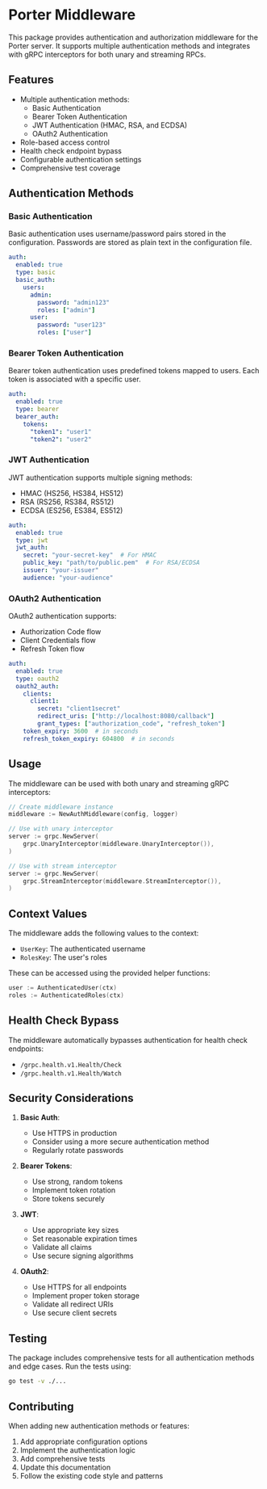 # Porter Middleware

This package provides authentication and authorization middleware for the Porter server. It supports multiple authentication methods and integrates with gRPC interceptors for both unary and streaming RPCs.

## Features

- Multiple authentication methods:
  - Basic Authentication
  - Bearer Token Authentication
  - JWT Authentication (HMAC, RSA, and ECDSA)
  - OAuth2 Authentication
- Role-based access control
- Health check endpoint bypass
- Configurable authentication settings
- Comprehensive test coverage

## Authentication Methods

### Basic Authentication

Basic authentication uses username/password pairs stored in the configuration. Passwords are stored as plain text in the configuration file.

```yaml
auth:
  enabled: true
  type: basic
  basic_auth:
    users:
      admin:
        password: "admin123"
        roles: ["admin"]
      user:
        password: "user123"
        roles: ["user"]
```

### Bearer Token Authentication

Bearer token authentication uses predefined tokens mapped to users. Each token is associated with a specific user.

```yaml
auth:
  enabled: true
  type: bearer
  bearer_auth:
    tokens:
      "token1": "user1"
      "token2": "user2"
```

### JWT Authentication

JWT authentication supports multiple signing methods:

- HMAC (HS256, HS384, HS512)
- RSA (RS256, RS384, RS512)
- ECDSA (ES256, ES384, ES512)

```yaml
auth:
  enabled: true
  type: jwt
  jwt_auth:
    secret: "your-secret-key"  # For HMAC
    public_key: "path/to/public.pem"  # For RSA/ECDSA
    issuer: "your-issuer"
    audience: "your-audience"
```

### OAuth2 Authentication

OAuth2 authentication supports:

- Authorization Code flow
- Client Credentials flow
- Refresh Token flow

```yaml
auth:
  enabled: true
  type: oauth2
  oauth2_auth:
    clients:
      client1:
        secret: "client1secret"
        redirect_uris: ["http://localhost:8080/callback"]
        grant_types: ["authorization_code", "refresh_token"]
    token_expiry: 3600  # in seconds
    refresh_token_expiry: 604800  # in seconds
```

## Usage

The middleware can be used with both unary and streaming gRPC interceptors:

```go
// Create middleware instance
middleware := NewAuthMiddleware(config, logger)

// Use with unary interceptor
server := grpc.NewServer(
    grpc.UnaryInterceptor(middleware.UnaryInterceptor()),
)

// Use with stream interceptor
server := grpc.NewServer(
    grpc.StreamInterceptor(middleware.StreamInterceptor()),
)
```

## Context Values

The middleware adds the following values to the context:

- `UserKey`: The authenticated username
- `RolesKey`: The user's roles

These can be accessed using the provided helper functions:

```go
user := AuthenticatedUser(ctx)
roles := AuthenticatedRoles(ctx)
```

## Health Check Bypass

The middleware automatically bypasses authentication for health check endpoints:

- `/grpc.health.v1.Health/Check`
- `/grpc.health.v1.Health/Watch`

## Security Considerations

1. **Basic Auth**:
   - Use HTTPS in production
   - Consider using a more secure authentication method
   - Regularly rotate passwords

2. **Bearer Tokens**:
   - Use strong, random tokens
   - Implement token rotation
   - Store tokens securely

3. **JWT**:
   - Use appropriate key sizes
   - Set reasonable expiration times
   - Validate all claims
   - Use secure signing algorithms

4. **OAuth2**:
   - Use HTTPS for all endpoints
   - Implement proper token storage
   - Validate all redirect URIs
   - Use secure client secrets

## Testing

The package includes comprehensive tests for all authentication methods and edge cases. Run the tests using:

```bash
go test -v ./...
```

## Contributing

When adding new authentication methods or features:

1. Add appropriate configuration options
2. Implement the authentication logic
3. Add comprehensive tests
4. Update this documentation
5. Follow the existing code style and patterns
